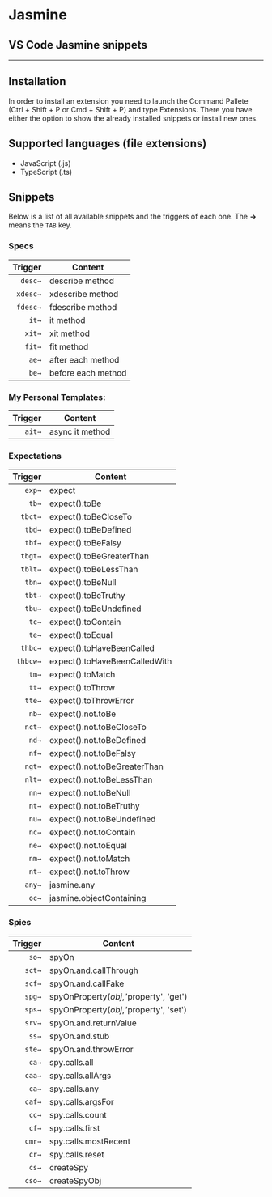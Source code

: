 # Jasmine
## VS Code Jasmine snippets
-------------------

<!-- [![Version](https://vsmarketplacebadge.apphb.com/version/xabikos.JasmineSnippets.svg)](https://marketplace.visualstudio.com/items?itemName=xabikos.JasmineSnippets) -->
<!-- [![Installs](https://vsmarketplacebadge.apphb.com/installs/xabikos.JasmineSnippets.svg)](https://marketplace.visualstudio.com/items?itemName=xabikos.JasmineSnippets) -->
<!-- [![Ratings](https://vsmarketplacebadge.apphb.com/rating/xabikos.JasmineSnippets.svg)](https://marketplace.visualstudio.com/items?itemName=xabikos.JasmineSnippets) -->

<!-- This extension contains code snippets for [Jasmine][jasmine] test framework and is based on the awesome [sublime-jasmine][sublime-jusmine] package by [@NicoSantangelo][NicoSantangelo]. -->

<!-- This extension is based on [xabios](https://github.com/xabikos), [JasmineSnippets](https://github.com/xabikos/vscode-jasmine). -->
<!-- I modified it according to the CODING STYLE GUIDE of my work, and I added some snippets that I use frequently. -->

## Installation

In order to install an extension you need to launch the Command Pallete (Ctrl + Shift + P or Cmd + Shift + P) and type Extensions.
There you have either the option to show the already installed snippets or install new ones.

## Supported languages (file extensions)
* JavaScript (.js)
* TypeScript (.ts)

## Snippets

Below is a list of all available snippets and the triggers of each one. The **→** means the `TAB` key.

### Specs
| Trigger      | Content |
| -------:     | ------- |
| `desc→`      | describe method |
| `xdesc→`     | xdescribe method |
| `fdesc→`     | fdescribe method |
| `it→`        | it method |
| `xit→`       | xit method |
| `fit→`       | fit method |
| `ae→`        | after each method |
| `be→`        | before each method |

### My Personal Templates: 
| Trigger      | Content |
| -------:     | ------- |
| `ait→`      | async it method |

### Expectations
| Trigger  | Content |
| -------: | ------- |
| `exp→` 	 | expect |
| `tb→`    | expect().toBe |
| `tbct→`  | expect().toBeCloseTo |
| `tbd→`   | expect().toBeDefined |
| `tbf→`   | expect().toBeFalsy |
| `tbgt→`  | expect().toBeGreaterThan |
| `tblt→`  | expect().toBeLessThan |
| `tbn→`   | expect().toBeNull |
| `tbt→`   | expect().toBeTruthy |
| `tbu→`   | expect().toBeUndefined |
| `tc→`    | expect().toContain |
| `te→`    | expect().toEqual |
| `thbc→`  | expect().toHaveBeenCalled |
| `thbcw→` | expect().toHaveBeenCalledWith |
| `tm→`    | expect().toMatch |
| `tt→`    | expect().toThrow |
| `tte→`   | expect().toThrowError |
| `nb→`    | expect().not.toBe |
| `nct→`   | expect().not.toBeCloseTo |
| `nd→`    | expect().not.toBeDefined |
| `nf→`    | expect().not.toBeFalsy |
| `ngt→`   | expect().not.toBeGreaterThan |
| `nlt→`   | expect().not.toBeLessThan |
| `nn→`    | expect().not.toBeNull |
| `nt→`    | expect().not.toBeTruthy |
| `nu→`    | expect().not.toBeUndefined |
| `nc→`    | expect().not.toContain |
| `ne→`    | expect().not.toEqual |
| `nm→`    | expect().not.toMatch |
| `nt→`    | expect().not.toThrow |
| `any→`   | jasmine.any |
| `oc→`    | jasmine.objectContaining |

### Spies
| Trigger  | Content |
| -------: | ------- |
|`so→`     | spyOn |
|`sct→`    | spyOn.and.callThrough |
|`scf→`    | spyOn.and.callFake |
|`spg→`     | spyOnProperty($obj,'$property', 'get') |
|`sps→`     | spyOnProperty($obj,'$property', 'set') |
|`srv→`    | spyOn.and.returnValue |
|`ss→`     | spyOn.and.stub |
|`ste→`    | spyOn.and.throwError |
|`ca→`     | spy.calls.all |
|`caa→`    | spy.calls.allArgs |
|`ca→`     | spy.calls.any |
|`caf→`    | spy.calls.argsFor |
|`cc→`     | spy.calls.count |
|`cf→`     | spy.calls.first |
|`cmr→`    | spy.calls.mostRecent |
|`cr→`     | spy.calls.reset |
|`cs→`     | createSpy |
|`cso→`    | createSpyObj |

[jasmine]: http://jasmine.github.io
[sublime-jusmine]: https://github.com/NicoSantangelo/sublime-jasmine
[NicoSantangelo]: https://github.com/NicoSantangelo
